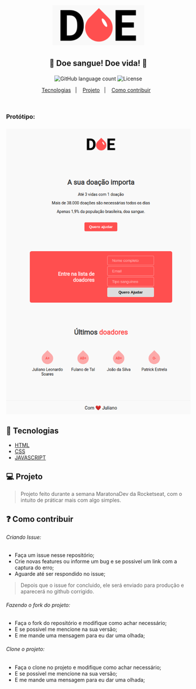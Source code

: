<h1 align="center">
    <img alt="Logo" src="./Prototipos/Logo.png" width="250px" />
</h1>

<h2 align="center">
   <p>💉 Doe sangue! Doe vida! &#128159</p>
</h2>

<p align="center">
  <img alt="GitHub language count" src="https://img.shields.io/github/languages/count/juliano-soares/MaratonaDev3.0">
  <img alt="License" src="https://img.shields.io/badge/license-MIT-brightgreen">
</p>

<p align="center">
  <a href="#rocket-tecnologias">Tecnologias</a>&nbsp;&nbsp;&nbsp;|&nbsp;&nbsp;&nbsp;
  <a href="#computer-projeto">Projeto</a>&nbsp;&nbsp;&nbsp;|&nbsp;&nbsp;&nbsp;
  <a href="#question-como-contribuir">Como contribuir</a>&nbsp;&nbsp;&nbsp;
</p>

<br>
<h3>Protótipo:<h3>
<p align="center">
  <img alt="Protótipo" width="1024" src="./Prototipos/prototipo.png">
</p>

## :rocket: Tecnologias
- [HTML](https://www.w3schools.com/js/js_htmldom_document.asp)
- [CSS](https://devdocs.io/css/)
- [JAVASCRIPT](https://devdocs.io/javascript/)

## :computer: Projeto
> Projeto feito durante a semana MaratonaDev da Rocketseat, com o intuito de práticar mais com algo simples.

## :question: Como contribuir

###### Criando Issue:
- Faça um issue nesse repositório;
- Crie novas features ou informe um bug e se possivel um link com a captura do erro;
- Aguarde até ser respondido no issue;

> Depois que o issue for concluido, ele será enviado para produção e aparecerá no github corrigido.
###### Fazendo o fork do projeto:
- Faça o fork do repositório e modifique como achar necessário;
- E se possivel me mencione na sua versão;
- E me mande uma mensagem para eu dar uma olhada;
###### Clone o projeto:
- Faça o clone no projeto e modifique como achar necessário;
- E se possivel me mencione na sua versão;
- E me mande uma mensagem para eu dar uma olhada;
